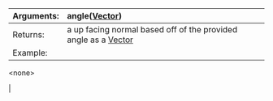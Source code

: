 | Arguments: | angle([Vector](Vector.md)) |
|:-----------|:---------------------------|
| Returns: | a up facing normal based off of the provided angle as a [Vector](Vector.md) |
| Example: | 

&lt;none&gt;

 |